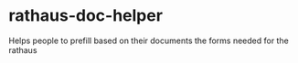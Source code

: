 # rathaus-doc-helper
Helps people to prefill based on their documents the forms needed for the rathaus
